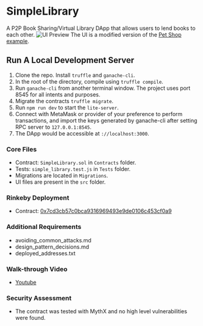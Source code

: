 # SimpleLibrary
A P2P Book Sharing/Virtual Library DApp that allows users to lend books to each other.
![UI Preview](https://i.imgur.com/IGn02f7.png)
The UI is a modified version of the [Pet Shop example](https://www.trufflesuite.com/tutorials/pet-shop).

## Run A Local Development Server
1. Clone the repo. Install `truffle` and `ganache-cli`.
2. In the root of the directory, compile using `truffle compile`.
3. Run `ganache-cli` from another terminal window. The project uses port 8545 for all intents and purposes.
3. Migrate the contracts `truffle migrate`.
4. Run `npm run dev` to start the `lite-server`.
5. Connect with MetaMask or provider of your preference to perform transactions, and import the keys generated by ganache-cli after setting RPC server to `127.0.0.1:8545`.
6. The DApp would be accessible at `://localhost:3000`.


### Core Files
- Contract: `SimpleLibrary.sol` in `Contracts` folder.
- Tests: `simple_library.test.js` in `Tests` folder.
- Migrations are located in `Migrations`.
- UI files are present in the `src` folder.

### Rinkeby Deployment
- Contract: [0x7cd3cb57c0bca9316969493e9de0106c453cf0a9](https://rinkeby.etherscan.io/address/0x7cd3cb57c0bca9316969493e9de0106c453cf0a9#code)

### Additional Requirements
- avoiding_common_attacks.md
- design_pattern_decisions.md
- deployed_addresses.txt

### Walk-through Video
- [Youtube](https://www.youtube.com/watch?v=ok6_7_ll0BY)

### Security Assessment
- The contract was tested with MythX and no high level vulnerabilities were found.
